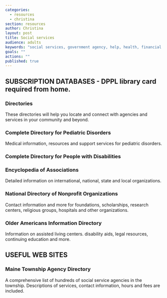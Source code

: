 ```yaml
---
categories: 
  - resources
  - christina
section: resources
author: Christina
layout: post
title: Social services
audience: adults
keywords: "social services, government agency, help, health, financial aid, disorders, medical assistance, financial assistance, mental health"
goals: ""
actions: ""
published: true
---
```


## SUBSCRIPTION DATABASES - DPPL library card required from home.

### Directories

These directories will help you locate and connect with agencies and services in your community and beyond.


### Complete Directory for Pediatric Disorders
Medical information, resources and support services for pediatric disorders.

### Complete Directory for People with Disabilities

### Encyclopedia of Associations
Detailed information on international, national, state and local organizations.

### National Directory of Nonprofit Organizations
Contact information and more for foundations, scholarships, research centers, religious groups, hospitals and other organizations.

### Older Americans Information Directory
Information on assisted living centers. disability aids, legal resources, continuing education and more.

## USEFUL WEB SITES

### Maine Township Agency Directory

A comprehensive list of hundreds of social service agencies in the township. Descriptions of services, contact information, hours and fees are included.